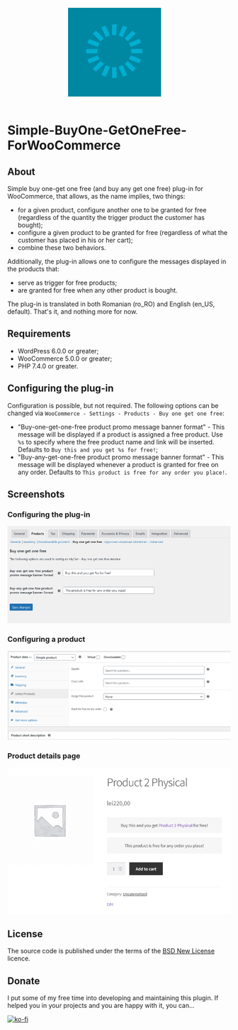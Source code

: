 <p align="center">
   <img align="center" width="210" height="200" src="https://raw.githubusercontent.com/alexboia/Simple-BuyOne-GetOneFree-ForWooCommerce/main/logo.png" style="margin-bottom: 20px; margin-right: 20px;" />
</p>

# Simple-BuyOne-GetOneFree-ForWooCommerce

## About
Simple buy one-get one free (and buy any get one free) plug-in for WooCommerce, that allows, as the name implies, two things:
- for a given product, configure another one to be granted for free (regardless of the quantity the trigger product the customer has bought);
- configure a given product to be granted for free (regardless of what the customer has placed in his or her cart);
- combine these two behaviors.

Additionally, the plug-in allows one to configure the messages displayed in the products that:
- serve as trigger for free products;
- are granted for free when any other product is bought.

The plug-in is translated in both Romanian (ro_RO) and English (en_US, default).
That's it, and nothing more for now.

## Requirements
- WordPress 6.0.0 or greater;
- WooCommerce 5.0.0 or greater;
- PHP 7.4.0 or greater.

## Configuring the plug-in
Configuration is possible, but not required. 
The following options can be changed via `WooCommerce - Settings - Products - Buy one get one free`:

- "Buy-one-get-one-free product promo message banner format" - This message will be displayed if a product is assigned a free product. Use `%s` to specify where the free product name and link will be inserted. Defaults to `Buy this and you get %s for free!`;
- "Buy-any-get-one-free product promo message banner format" - This message will be displayed whenever a product is granted for free on any order. Defaults to `This product is free for any order you place!`.

## Screenshots

### Configuring the plug-in
![Configuring the plug-in](/assets/screenshots/01-settings.png)

### Configuring a product
![Configuring a product](/assets/screenshots/02-product-configuration.png)

### Product details page
![Configuring the plug-in](/assets/screenshots/03-product-page.png)

## License
The source code is published under the terms of the [BSD New License](https://opensource.org/licenses/BSD-3-Clause) licence.

## Donate

I put some of my free time into developing and maintaining this plugin.
If helped you in your projects and you are happy with it, you can...

[![ko-fi](https://www.ko-fi.com/img/githubbutton_sm.svg)](https://ko-fi.com/Q5Q01KGLM)

